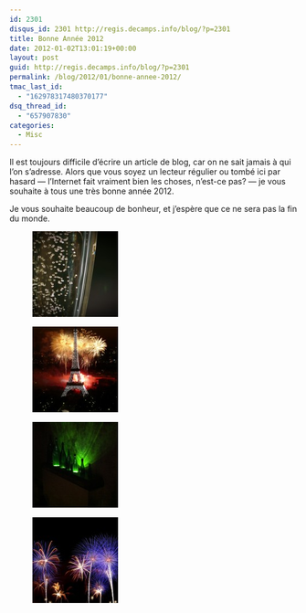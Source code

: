 ```yaml
---
id: 2301
disqus_id: 2301 http://regis.decamps.info/blog/?p=2301
title: Bonne Année 2012
date: 2012-01-02T13:01:19+00:00
layout: post
guid: http://regis.decamps.info/blog/?p=2301
permalink: /blog/2012/01/bonne-annee-2012/
tmac_last_id:
  - "162978317480370177"
dsq_thread_id:
  - "657907830"
categories:
  - Misc
---
```

Il est toujours difficile d’écrire un article de blog, car on ne sait jamais à qui l’on s’adresse. Alors que vous soyez un lecteur régulier ou tombé ici par hasard &#8212; l’Internet fait vraiment bien les choses, n’est-ce pas? &#8212; je vous souhaite à tous une très bonne année 2012.

Je vous souhaite beaucoup de bonheur, et j’espère que ce ne sera pas la fin du monde.

<div id='gallery-11' class='gallery galleryid-2301 gallery-columns-3 gallery-size-thumbnail'>
  <figure class='gallery-item'> 
  
  <div class='gallery-icon landscape'>
    <a href='http://regis.decamps.info/blog/2012/01/bonne-annee-2012/champagne/'><img width="150" height="150" src="/blog/wp-content/uploads/2012/01/4880166966_175c6853a8_b-150x150.jpg" class="attachment-thumbnail size-thumbnail" alt="" /></a>
  </div></figure><figure class='gallery-item'> 
  
  <div class='gallery-icon landscape'>
    <a href='http://regis.decamps.info/blog/2012/01/bonne-annee-2012/2669565516_6ff7c44e82_b/'><img width="150" height="150" src="/blog/wp-content/uploads/2012/01/2669565516_6ff7c44e82_b-150x150.jpg" class="attachment-thumbnail size-thumbnail" alt="Phot Tour Eiffel de Yann Caradec" /></a>
  </div></figure><figure class='gallery-item'> 
  
  <div class='gallery-icon landscape'>
    <a href='http://regis.decamps.info/blog/2012/01/bonne-annee-2012/6181611335_a985e03142_b/'><img width="150" height="150" src="/blog/wp-content/uploads/2012/01/6181611335_a985e03142_b-150x150.jpg" class="attachment-thumbnail size-thumbnail" alt="Photo cave Mumm de David" /></a>
  </div></figure><figure class='gallery-item'> 
  
  <div class='gallery-icon landscape'>
    <a href='http://regis.decamps.info/blog/2012/01/bonne-annee-2012/1312377396_cff3beee8f_b/'><img width="150" height="150" src="/blog/wp-content/uploads/2012/01/1312377396_cff3beee8f_b-150x150.jpg" class="attachment-thumbnail size-thumbnail" alt="Fireworks de SJ" /></a>
  </div></figure>
</div>
